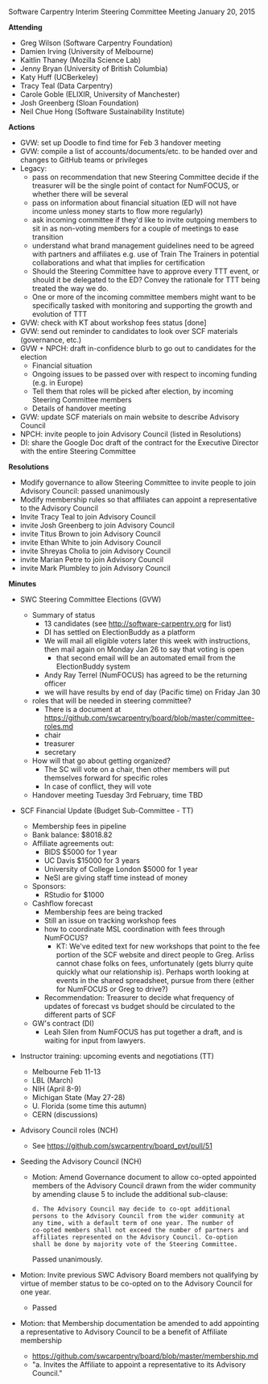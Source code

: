 Software Carpentry Interim Steering Committee Meeting
January 20, 2015

**Attending**

-   Greg Wilson (Software Carpentry Foundation)
-   Damien Irving (University of Melbourne)
-   Kaitlin Thaney (Mozilla Science Lab)
-   Jenny Bryan (University of British Columbia)
-   Katy Huff (UCBerkeley)
-   Tracy Teal (Data Carpentry)
-   Carole Goble (ELIXIR, University of Manchester)
-   Josh Greenberg (Sloan Foundation)
-   Neil Chue Hong (Software Sustainability Institute)

**Actions**

-   GVW: set up Doodle to find time for Feb 3 handover meeting
-   GVW: compile a list of accounts/documents/etc. to be handed over and
    changes to GitHub teams or privileges
-   Legacy:
    -   pass on recommendation that new Steering Committee decide if the
        treasurer will be the single point of contact for NumFOCUS, or
        whether there will be several
    -   pass on information about financial situation (ED will not have
        income unless money starts to flow more regularly)
    -   ask incoming committee if they'd like to invite outgoing members
        to sit in as non-voting members for a couple of meetings to ease
        transition
    -   understand what brand management guidelines need to be agreed
        with partners and affiliates e.g. use of Train The Trainers in
        potential collaborations and what that implies for certification
    -   Should the Steering Committee have to approve every TTT event,
        or should it be delegated to the ED? Convey the rationale for
        TTT being treated the way we do.
    -   One or more of the incoming committee members might want to be
        specifically tasked with monitoring and supporting the growth
        and evolution of TTT
-   GVW: check with KT about workshop fees status [done]
-   GVW: send out reminder to candidates to look over SCF materials
    (governance, etc.)
-   GVW + NPCH: draft in-confidence blurb to go out to candidates for
    the election
    -   Financial situation
    -   Ongoing issues to be passed over with respect to incoming
        funding (e.g. in Europe)
    -   Tell them that roles will be picked after election, by
        incoming Steering Committee members
    -   Details of handover meeting
-   GVW: update SCF materials on main website to describe Advisory
    Council
-   NPCH: invite people to join Advisory Council (listed in Resolutions)
-   DI: share the Google Doc draft of the contract for the Executive
    Director with the entire Steering Committee

**Resolutions**

-   Modify governance to allow Steering Committee to invite people to
    join Advisory Council: passed unanimously
-   Modify membership rules so that affiliates can appoint a
    representative to the Advisory Council
-   Invite Tracy Teal to join Advisory Council
-   invite Josh Greenberg to join Advisory Council
-   invite Titus Brown to join Advisory Council
-   invite Ethan White to join Advisory Council
-   invite Shreyas Cholia to join Advisory Council
-   invite Marian Petre to join Advisory Council
-   invite Mark Plumbley to join Advisory Council

**Minutes**

-   SWC Steering Committee Elections (GVW)
    -   Summary of status
        -   13 candidates (see http://software-carpentry.org for list)
        -   DI has settled on ElectionBuddy as a platform
        -   We will mail all eligible voters later this week with
            instructions, then mail again on Monday Jan 26 to say
	    that voting is open
            -   that second email will be an automated email from the
                ElectionBuddy system
        -   Andy Ray Terrel (NumFOCUS) has agreed to be the returning
            officer
        -   we will have results by end of day (Pacific time) on Friday
            Jan 30
    -   roles that will be needed in steering committee?
        -   There is a document at https://github.com/swcarpentry/board/blob/master/committee-roles.md
        -   chair
        -   treasurer
        -   secretary
    -   How will that go about getting organized?
        -   The SC will vote on a chair, then other members will put
            themselves forward for specific roles
        -   In case of conflict, they will vote
    -   Handover meeting Tuesday 3rd February, time TBD
-   SCF Financial Update (Budget Sub-Committee - TT)
    -   Membership fees in pipeline
    -   Bank balance: $8018.82
    -   Affiliate agreements out:
        -   BIDS $5000 for 1 year
        -   UC Davis $15000 for 3 years
        -   University of College London $5000 for 1 year
        -   NeSI are giving staff time instead of money
    -   Sponsors:
        -   RStudio for $1000
    -   Cashflow forecast
        -   Membership fees are being tracked
        -   Still an issue on tracking workshop fees
        -   how to coordinate MSL coordination with fees through
            NumFOCUS?
            -   KT: We've edited text for new workshops that point to
                the fee portion of the SCF website and direct people to
                Greg. Arliss cannot chase folks on fees, unfortunately
                (gets blurry quite quickly what our relationship is).
                Perhaps worth looking at events in the shared
                spreadsheet, pursue from there (either for NumFOCUS or
                Greg to drive?)
        -   Recommendation: Treasurer to decide what frequency of
            updates of forecast vs budget should be circulated to the
            different parts of SCF
    -   GW's contract (DI)
        -   Leah Silen from NumFOCUS has put together a draft, and is
            waiting for input from lawyers.
-   Instructor training: upcoming events and negotiations (TT)
    -   Melbourne Feb 11-13
    -   LBL (March)
    -   NIH (April 8-9)
    -   Michigan State (May 27-28)
    -   U. Florida (some time this autumn)
    -   CERN (discussions)
-   Advisory Council roles (NCH)
    -   See https://github.com/swcarpentry/board_pvt/pull/51
-   Seeding the Advisory Council (NCH)
    -   Motion: Amend Governance document to allow co-opted appointed
        members of the Advisory Council drawn from the wider community
        by amending clause 5 to include the additional sub-clause:
        
        ~~~
        d. The Advisory Council may decide to co-opt additional
        persons to the Advisory Council from the wider community at
        any time, with a default term of one year. The number of
        co-opted members shall not exceed the number of partners and
        affiliates represented on the Advisory Council. Co-option
        shall be done by majority vote of the Steering Committee.
        ~~~

        Passed unanimously.

-   Motion: Invite previous SWC Advisory Board members not qualifying by
    virtue of member status to be co-opted on to the Advisory Council
    for one year.
    -   Passed
-   Motion: that Membership documentation be amended to add appointing a
    representative to Advisory Council to be a benefit of Affiliate
    membership
    -   https://github.com/swcarpentry/board/blob/master/membership.md
    -   "a. Invites the Affiliate to appoint a representative to its
        Advisory Council."

